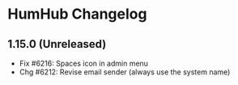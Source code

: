 HumHub Changelog
================

1.15.0 (Unreleased)
-------------------
- Fix #6216: Spaces icon in admin menu
- Chg #6212: Revise email sender (always use the system name)
